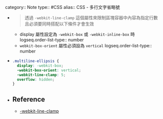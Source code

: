 category:: Note
type:: #CSS
alias:: CSS - 多行文字省略號

- > 透過 `-webkit-line-clamp` 這個屬性來限制區塊容器中內容為指定行數
  且必須要同時搭配以下條件才會生效
	- display 屬性設定為 `-webkit-box` 或 `-webkit-inline-box` 時
	  logseq.order-list-type:: number
	- `webkit-box-orient` 屬性必須設為 `vertical`
	  logseq.order-list-type:: number
- ```css
  .multiline-ellipsis { 
    display: -webkit-box;
    -webkit-box-orient: vertical;
    -webkit-line-clamp: 5;
    overflow: hidden;
  }
  ```
- ## Reference
	- [-webkit-line-clamp](https://developer.mozilla.org/en-US/docs/Web/CSS/-webkit-line-clamp)